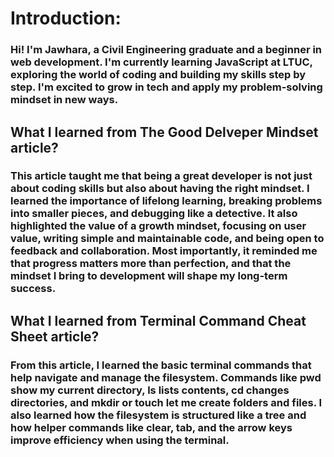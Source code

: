 # Introduction:

### Hi! I'm Jawhara, a Civil Engineering graduate and a beginner in web development. I'm currently learning JavaScript at LTUC, exploring the world of coding and building my skills step by step. I'm excited to grow in tech and apply my problem-solving mindset in new ways.

## What I learned from The Good Delveper Mindset article?

### This article taught me that being a great developer is not just about coding skills but also about having the right mindset. I learned the importance of lifelong learning, breaking problems into smaller pieces, and debugging like a detective. It also highlighted the value of a growth mindset, focusing on user value, writing simple and maintainable code, and being open to feedback and collaboration. Most importantly, it reminded me that progress matters more than perfection, and that the mindset I bring to development will shape my long-term success.

## What I learned from Terminal Command Cheat Sheet article?

### From this article, I learned the basic terminal commands that help navigate and manage the filesystem. Commands like pwd show my current directory, ls lists contents, cd changes directories, and mkdir or touch let me create folders and files. I also learned how the filesystem is structured like a tree and how helper commands like clear, tab, and the arrow keys improve efficiency when using the terminal.